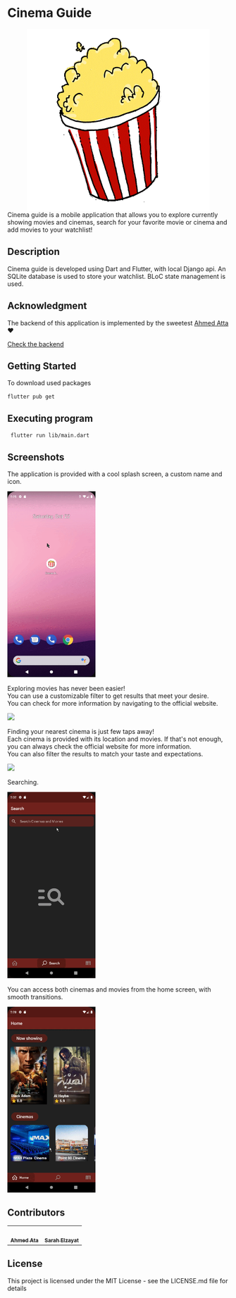 
# Cinema Guide

<div align=center >
<img align="center"  src="https://github.com/SarahElzayat/Flutter-Cinema-Guide/blob/master/assets/images/splash_logo.gif">
   </div>
Cinema guide is a mobile application that allows you to explore currently showing movies and cinemas, search for your favorite movie or cinema and add movies to your watchlist!

## Description
Cinema guide is developed using Dart and Flutter, with local Django api.
An SQLite database is used to store your watchlist. BLoC state management is used.<br>

## Acknowledgment
The backend of this application is implemented by the sweetest <a href="https://github.com/Ahmed-ata112/">Ahmed Atta</a>
❤️<br>

<a href="https://github.com/Ahmed-ata112/cinema-app">Check the backend</a>

## Getting Started

To download used packages
```
flutter pub get
```


## Executing program

```
 flutter run lib/main.dart
```

## Screenshots 

The application is provided with a cool splash screen, a custom name and icon.
<br>

<img  width =200px  src="https://github.com/SarahElzayat/Flutter-Cinema-Guide/blob/master/screenshots/launcher_icon_and_splash_screen.gif">

Exploring movies has never been easier! <br>
You can use a customizable filter to get results that meet your desire. 
<br>
You can check for more information by navigating to the official website.

<img  width =200px  src="https://github.com/SarahElzayat/Flutter-Cinema-Guide/blob/master/screenshots/movies.gif">


Finding your nearest cinema is just few taps away!<br>
Each cinema is provided with its location and movies. If that's not enough, you can always check the official website for more information.<br>
You can also filter the results to match your taste and expectations.<br>

<img  width =200px  src="https://github.com/SarahElzayat/Flutter-Cinema-Guide/blob/master/screenshots/cinemas.gif">

Searching. <br>

<img  width =200px  src="https://github.com/SarahElzayat/Flutter-Cinema-Guide/blob/master/screenshots/search.gif">

You can access both cinemas and movies from the home screen, with smooth transitions.
<br>

<img  width =200px  src="https://github.com/SarahElzayat/Flutter-Cinema-Guide/blob/master/screenshots/movies_from_home.gif">




## Contributors <a name = "Contributors"></a>

<table>
  <tr>
    <td align="center"><a href="https://github.com/Ahmed-ata112"><img src="https://avatars.githubusercontent.com/u/72627749?v=4" width="100px;" alt=""/><br /><sub><b>Ahmed Ata</b></sub></a><br />
    </td><td align="center"><a href="https://github.com/SarahElzayat"><img src="https://avatars.githubusercontent.com/u/76779284?v=4" width="100px;" alt=""/><br /><sub><b>Sarah Elzayat</b></sub></a><br />
    </td>
    </tr>
  </table>





## License

This project is licensed under the MIT License - see the LICENSE.md file for details
